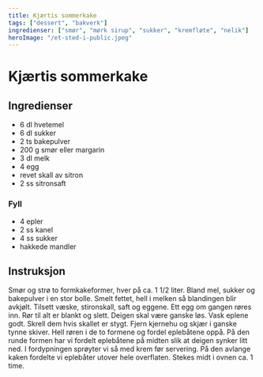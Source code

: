 ```yaml
---
title: Kjærtis sommerkake
tags: ["dessert", "bakverk"]
ingredienser: ["smør", "mørk sirup", "sukker", "kremfløte", "nelik"]
heroImage: "/et-sted-i-public.jpeg"
---
```


# Kjærtis sommerkake

## Ingredienser

- 6 dl hvetemel
- 6 dl sukker
- 2 ts bakepulver
- 200 g smør eller margarin
- 3 dl melk
- 4 egg
- revet skall av sitron
- 2 ss sitronsaft

### Fyll

- 4 epler
- 2 ss kanel
- 4 ss sukker
- hakkede mandler

## Instruksjon

Smør og strø to formkakeformer, hver på ca. 1 1/2 liter. Bland mel, sukker og bakepulver i en stor bolle. Smelt fettet, hell i melken så blandingen blir avkjølt. Tilsett væske, stironskall, saft og eggene. Ett egg om gangen røres inn. Rør til alt er blankt og slett. Deigen skal være ganske løs. Vask eplene godt. Skrell dem hvis skallet er stygt. Fjern kjernehu og skjær i ganske tynne skiver. Hell røren i de to formene og fordel eplebåtene oppå. På den runde formen har vi fordelt eplebåtene på midten slik at deigen synker litt ned. I fordypningen sprøyter vi så med krem før servering. På den avlange kaken fordelte vi eplebåter utover hele overflaten. Stekes midt i ovnen ca. 1 time.

